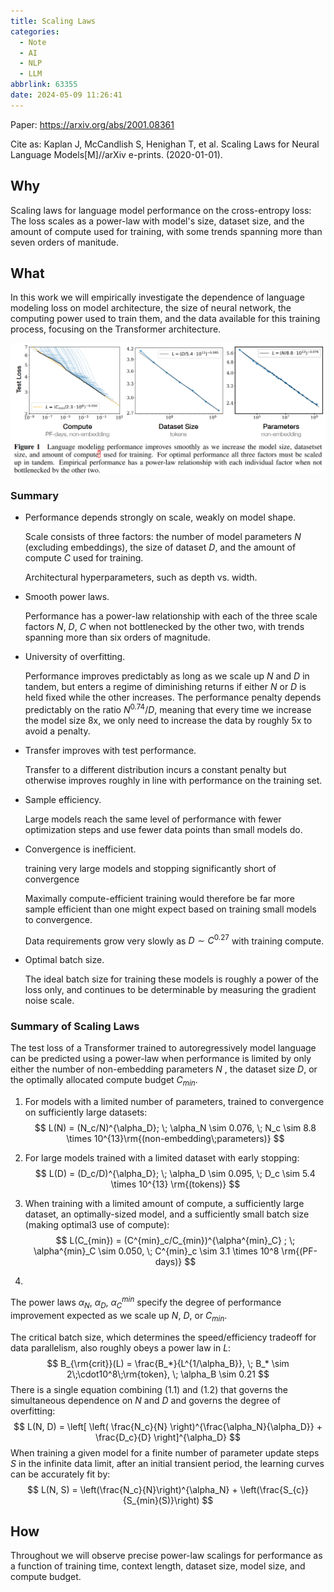 ```yaml
---
title: Scaling Laws
categories:
  - Note
  - AI
  - NLP
  - LLM
abbrlink: 63355
date: 2024-05-09 11:26:41
---
```


Paper: https://arxiv.org/abs/2001.08361

Cite as: Kaplan J, McCandlish S, Henighan T, et al. Scaling Laws for Neural Language Models[M]//arXiv e-prints. (2020-01-01).

## Why

Scaling laws for language model performance on the cross-entropy loss: The loss scales as a power-law with model's size, dataset size, and the amount of compute used for training, with some trends spanning more than seven orders of manitude.

## What

In this work we will empirically investigate the dependence of language modeling loss on model architecture, the size of neural network, the computing power used to train them, and the data available for this training process, focusing on the Transformer architecture.

![image-20240509115236551](Scaling-Laws/image-20240509115236551.png)

### Summary

* Performance depends strongly on scale, weakly on model shape.

    Scale consists of three factors: the number of model parameters $N$ (excluding embeddings), the size of dataset $D$, and the amount of compute $C$ used for training.

    Architectural hyperparameters, such as depth vs. width.

* Smooth power laws.

    Performance has a power-law relationship with each of the three scale factors $N$, $D$, $C$ when not bottlenecked by the other two, with trends spanning more than six orders of magnitude.

* University of overfitting.

    Performance improves predictably as long as we scale up $N$ and $D$ in tandem, but enters a regime of diminishing returns if either $N$ or $D$ is held fixed while the other increases. The performance penalty depends predictably on the ratio $N^{0.74}/D$, meaning that every time we increase the model size 8x, we only need to increase the data by roughly 5x to avoid a penalty.

* Transfer improves with test performance.

    Transfer to a different distribution incurs a constant penalty but otherwise improves roughly  in line with performance on the training set.

* Sample efficiency.

    Large models reach the same level of performance with fewer optimization steps and use fewer data points than small models do.

* Convergence is inefficient.

    training very large models and stopping significantly short of convergence

    Maximally compute-efficient training would therefore be far more sample efficient than one might expect based on training small models to convergence.

    Data requirements grow very slowly as $D \sim C^{0.27}$ with training compute.

* Optimal batch size.

    The ideal batch size for training these models is roughly a power of the loss only, and continues to be determinable by measuring the gradient noise scale.

### Summary of Scaling Laws

The test loss of a Transformer trained to autoregressively model language can be predicted using a power-law when performance is limited by only either the number of non-embedding parameters $N$ , the dataset size $D$, or the optimally allocated compute budget $C_{min}$.

1. For models with a limited number of parameters, trained to convergence on sufficiently large datasets:
    $$
    L(N) = (N_c/N)^{\alpha_D}; \; \alpha_N \sim 0.076, \; N_c \sim 8.8 \times 10^{13}\rm{(non-embedding\;parameters)}
    $$

2. For large models trained with a limited dataset with early stopping:
    $$
    L(D) = (D_c/D)^{\alpha_D}; \; \alpha_D \sim 0.095, \; D_c \sim 5.4 \times 10^{13} \rm{(tokens)}
    $$

3. When training with a limited amount of compute, a sufficiently large dataset, an optimally-sized model, and a sufficiently small batch size (making optimal3 use of compute):
    $$
    L(C_{min}) = (C^{min}_c/C_{min})^{\alpha^{min}_C} ; \; \alpha^{min}_C \sim 0.050, \; C^{min}_c \sim 3.1 \times 10^8 \rm{(PF-days)}
    $$

4. 

The power laws $\alpha_N$, $\alpha_D$, $\alpha_C^{min}$ specify the degree of performance improvement expected  as we scale up $N$, $D$, or $C_{min}$.

The critical batch size, which determines the speed/efficiency tradeoff for data parallelism, also roughly  obeys a power law in $L$:
$$
B_{\rm{crit}}(L) = \frac{B_*}{L^{1/\alpha_B}}, \; B_* \sim 2\;\cdot10^8\;\rm{token}, \; \alpha_B \sim 0.21
$$
There is a single equation combining (1.1) and (1.2) that governs the simultaneous dependence on $N$ and $D$ and governs the degree of overfitting:
$$
L(N, D) = \left[ \left( \frac{N_c}{N} \right)^{\frac{\alpha_N}{\alpha_D}} + \frac{D_c}{D} \right]^{\alpha_D}
$$
When training a given model for a finite number of parameter update steps $S$ in the infinite data limit, after an initial transient period, the learning curves can be accurately fit by:
$$
L(N, S) = \left(\frac{N_c}{N}\right)^{\alpha_N} + \left(\frac{S_{c}}{S_{min}(S)}\right)
$$


## How

Throughout we will observe precise power-law scalings for performance as a function of training time, context length, dataset size, model size, and compute budget.





